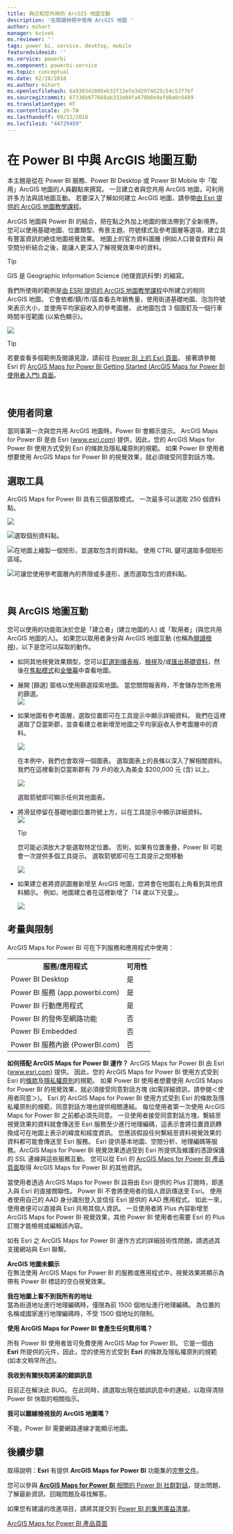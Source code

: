 ```yaml
---
title: 與已和您共用的 ArcGIS 地圖互動
description: '在閱讀檢視中使用 ArcGIS 地圖 '
author: mihart
manager: kvivek
ms.reviewer: ''
tags: power bi, service, desktop, mobile
featuredvideoid: ''
ms.service: powerbi
ms.component: powerbi-service
ms.topic: conceptual
ms.date: 02/28/2018
ms.author: mihart
ms.openlocfilehash: 6a930342806eb32f22efe3d2974625c54c5377bf
ms.sourcegitcommit: 67336b077668ab332e04fa670b0e9afd0a0c6489
ms.translationtype: HT
ms.contentlocale: zh-TW
ms.lasthandoff: 09/12/2018
ms.locfileid: "44729459"
---
```

# <a name="interacting-with-arcgis-maps-in-power-bi"></a>在 Power BI 中與 ArcGIS 地圖互動
本主題是從在 Power BI 服務、Power BI Desktop 或 Power BI Mobile 中「取用」ArcGIS 地圖的人員觀點來撰寫。 一旦建立者與您共用 ArcGIS 地圖，可利用許多方法與該地圖互動。  若要深入了解如何建立 ArcGIS 地圖，請參閱[由 Esri 提供的 ArcGIS 地圖教學課程](../power-bi-visualization-arcgis.md)。

ArcGIS 地圖與 Power BI 的結合，把在點之外加上地圖的做法帶到了全新境界。 您可以使用基礎地圖、位置類型、佈景主題、符號樣式及參考圖層等選項，建立具有豐富資訊的絶佳地圖視覺效果。 地圖上的官方資料圖層 (例如人口普查資料) 與空間分析結合之後，能讓人更深入了解視覺效果中的資料。

> [!TIP]
> GIS 是 Geographic Information Science (地理資訊科學) 的縮寫。
> 

我們所使用的範例是[由 ESRI 提供的 ArcGIS 地圖教學課程](../power-bi-visualization-arcgis.md)中所建立的相同 ArcGIS 地圖。 它會依鄉/鎮/市/區查看去年銷售量，使用街道基礎地圖、泡泡符號來表示大小，並使用平均家庭收入的參考圖層。 此地圖包含 3 個圖釘及一個行車時間半徑範圍 (以紫色顯示)。

![](media/power-bi-visualizations-arcgis/power-bi-arcgis-esri-new.png)

> [!TIP]
> 若要查看多個範例及閱讀見證，請前往 [Power BI 上的 Esri 頁面](https://www.esri.com/powerbi)。 接著請參閱 Esri 的 [ArcGIS Maps for Power BI Getting Started (ArcGIS Maps for Power BI 使用者入門) 頁面](https://doc.arcgis.com/en/maps-for-powerbi/get-started/about-maps-for-power-bi.htm)。
> 
> 

<br/>

## <a name="user-consent"></a>使用者同意
當同事第一次與您共用 ArcGIS 地圖時，Power BI 會顯示提示。 ArcGIS Maps for Power BI 是由 Esri (www.esri.com) 提供，因此，您的 ArcGIS Maps for Power BI 使用方式受到 Esri 的條款及隱私權原則的規範。 如果 Power BI 使用者想要使用 ArcGIS Maps for Power BI 的視覺效果，就必須接受同意對話方塊。

## <a name="selection-tools"></a>選取工具
ArcGIS Maps for Power BI 具有三個選取模式。 一次最多可以選取 250 個資料點。

![](media/power-bi-visualizations-arcgis/power-bi-esri-selection-tools2.png)

![](media/power-bi-visualizations-arcgis/power-bi-esri-selection-single2.png)選取個別資料點。

![](media/power-bi-visualizations-arcgis/power-bi-esri-selection-marquee2.png)在地圖上繪製一個矩形，並選取包含的資料點。 使用 CTRL 鍵可選取多個矩形區域。

![](media/power-bi-visualizations-arcgis/power-bi-esri-selection-reference-layer2.png)可讓您使用參考圖層內的界限或多邊形，進而選取包含的資料點。

<br/>

## <a name="interacting-with-an-arcgis-map"></a>與 ArcGIS 地圖互動
您可以使用的功能取決於您是「建立者」(建立地圖的人) 或「取用者」(與您共用 ArcGIS 地圖的人)。 如果您以取用者身分與 ArcGIS 地圖互動 (也稱為[閱讀檢視](../service-reading-view-and-editing-view.md))，以下是您可以採取的動作。

* 如同其他視覺效果類型，您可以[釘選到儀表板](../service-dashboard-pin-tile-from-report.md)、[檢視](../service-reports-show-data.md)及/或[匯出基礎資料](../power-bi-visualization-export-data.md)，然後在[焦點模式](../service-focus-mode.md)和[全螢幕](../service-fullscreen-mode.md)中查看地圖。    
* 展開 [篩選] 窗格以使用篩選探索地圖。 當您關閉報表時，不會儲存您所套用的篩選。    
    ![](media/power-bi-visualizations-arcgis/power-bi-filter-newer.png)  
* 如果地圖有參考圖層，選取位置即可在工具提示中顯示詳細資料。 我們在這裡選取了亞當斯郡，並查看建立者新增至地圖之平均家庭收入參考圖層中的資料。
  
    ![](media/power-bi-visualizations-arcgis/power-bi-reference-layer.png)  
  
    在本例中，我們也會取得一個圖表。 選取圖表上的長條以深入了解相關資料。 我們在這裡看到亞當斯郡有 79 戶的收入為美金 $200,000 元 (含) 以上。
  
    ![](media/power-bi-visualizations-arcgis/power-bi-tooltip-chart.png)
  
    選取箭號即可顯示任何其他圖表。
* 將滑鼠停留在基礎地圖位置符號上方，以在工具提示中顯示詳細資料。     
  ![](media/power-bi-visualizations-arcgis/power-bi-arcgis-hover.png)
  
  > [!TIP]
  > 您可能必須放大才能選取特定位置。  否則，如果有位置重疊，Power BI 可能會一次提供多個工具提示。 選取箭號即可在工具提示之間移動
  > 
  > ![](media/power-bi-visualizations-arcgis/power-bi-3-screens.png)
  > 
  > 
* 如果建立者將資訊圖層新增至 ArcGIS 地圖，您將會在地圖右上角看到其他資料顯示。  例如，地圖建立者在這裡新增了「14 歲以下兒童」。
  
    ![](media/power-bi-visualizations-arcgis/power-bi-demographics.png)

## <a name="considerations-and-limitations"></a>考量與限制
ArcGIS Maps for Power BI 可在下列服務和應用程式中使用：

<table>
<tr><th>服務/應用程式</th><th>可用性</th></tr>
<tr>
<td>Power BI Desktop</td>
<td>是</td>
</tr>
<tr>
<td>Power BI 服務 (app.powerbi.com)</td>
<td>是</td>
</tr>
<tr>
<td>Power BI 行動應用程式</td>
<td>是</td>
</tr>
<tr>
<td>Power BI 的發佈至網路功能</td>
<td>否</td>
</tr>
<tr>
<td>Power BI Embedded</td>
<td>否</td>
</tr>
<tr>
<td>Power BI 服務內嵌 (PowerBI.com)</td>
<td>否</td>
</tr>
</table>

**如何搭配 ArcGIS Maps for Power BI 運作？**
ArcGIS Maps for Power BI 由 Esri (www.esri.com) 提供。 因此，您的 ArcGIS Maps for Power BI 使用方式受到 Esri 的[條款](https://go.microsoft.com/fwlink/?LinkID=8263222)及[隱私權原則](https://go.microsoft.com/fwlink/?LinkID=826323)的規範。 如果 Power BI 使用者想要使用 ArcGIS Maps for Power BI 的視覺效果，就必須接受同意對話方塊 (如需詳細資訊，請參閱＜使用者同意＞)。  Esri 的 ArcGIS Maps for Power BI 使用方式受到 Esri 的條款及隱私權原則的規範，同意對話方塊也提供相關連結。 每位使用者第一次使用 ArcGIS Maps for Power BI 之前都必須先同意。 一旦使用者接受同意對話方塊，繫結至視覺效果的資料就會傳送至 Esri 服務至少進行地理編碼，這表示會將位置資訊轉換成可在地圖上表示的緯度和經度資訊。 您應該假設任何繫結至資料視覺效果的資料都可能會傳送至 Esri 服務。 Esri 提供基本地圖、空間分析、地理編碼等服務。ArcGIS Maps for Power BI 視覺效果透過受到 Esri 所提供及維護的憑證保護的 SSL 連線與這些服務互動。 您可以從 Esri 的 [ArcGIS Maps for Power BI 產品頁面](https://www.esri.com/powerbi)取得 ArcGIS Maps for Power BI 的其他資訊。

當使用者透過 ArcGIS Maps for Power BI 註冊由 Esri 提供的 Plus 訂閱時，即進入與 Esri 的直接關聯性。 Power BI 不會將使用者的個人資訊傳送至 Esri。 使用者使用自己的 AAD 身分識別登入並信任 Esri 提供的 AAD 應用程式。 如此一來，使用者便可以直接與 Esri 共用其個人資訊。 一旦使用者將 Plus 內容新增至 ArcGIS Maps for Power BI 視覺效果，其他 Power BI 使用者也需要 Esri 的 Plus 訂閱才能檢視或編輯該內容。 

如有 Esri 之 ArcGIS Maps for Power BI 運作方式的詳細技術性問題，請透過其支援網站與 Esri 聯繫。

**ArcGIS 地圖未顯示**    
在無法使用 ArcGIS Maps for Power BI 的服務或應用程式中，視覺效果將顯示為帶有 Power BI 標誌的空白視覺效果。

**我在地圖上看不到我所有的地址**    
當為街道地址進行地理編碼時，僅限為前 1500 個地址進行地理編碼。 為位置的名稱或國家進行地理編碼時，不受 1500 個地址的限制。

**使用 ArcGIS Maps for Power BI 會產生任何費用嗎？**

所有 Power BI 使用者皆可免費使用 ArcGIS Map for Power BI。 它是一個由 **Esri** 所提供的元件，因此，您的使用方式受到 **Esri** 的條款及隱私權原則的規範 (如本文稍早所述)。

**我收到有關快取將滿的錯誤訊息**

目前正在解決此 BUG。  在此同時，請選取出現在錯誤訊息中的連結，以取得清除 Power BI 快取的相關指示。

**我可以離線檢視我的 ArcGIS 地圖嗎？**

不能，Power BI 需要網路連線才能顯示地圖。

## <a name="next-steps"></a>後續步驟
取得說明：**Esri** 有提供 **ArcGIS Maps for Power BI** 功能集的[完整文件](https://go.microsoft.com/fwlink/?LinkID=828772)。

您可以參與 [**ArcGIS Maps for Power BI** 相關的 Power BI 社群對話](https://go.microsoft.com/fwlink/?LinkID=828771)，提出問題、了解最新資訊、回報問題及尋找解答。

如果您有建議的改進項目，請將其提交到 [Power BI 的集思廣益清單](https://ideas.powerbi.com)。

[ArcGIS Maps for Power BI 產品頁面](https://www.esri.com/powerbi)

